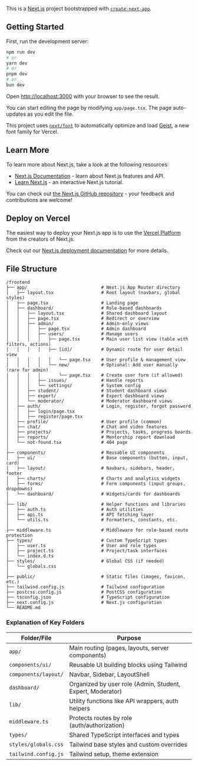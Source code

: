 This is a [Next.js](https://nextjs.org) project bootstrapped with [`create-next-app`](https://nextjs.org/docs/app/api-reference/cli/create-next-app).

## Getting Started

First, run the development server:

```bash
npm run dev
# or
yarn dev
# or
pnpm dev
# or
bun dev
```

Open [http://localhost:3000](http://localhost:3000) with your browser to see the result.

You can start editing the page by modifying `app/page.tsx`. The page auto-updates as you edit the file.

This project uses [`next/font`](https://nextjs.org/docs/app/building-your-application/optimizing/fonts) to automatically optimize and load [Geist](https://vercel.com/font), a new font family for Vercel.

## Learn More

To learn more about Next.js, take a look at the following resources:

- [Next.js Documentation](https://nextjs.org/docs) - learn about Next.js features and API.
- [Learn Next.js](https://nextjs.org/learn) - an interactive Next.js tutorial.

You can check out [the Next.js GitHub repository](https://github.com/vercel/next.js) - your feedback and contributions are welcome!

## Deploy on Vercel

The easiest way to deploy your Next.js app is to use the [Vercel Platform](https://vercel.com/new?utm_medium=default-template&filter=next.js&utm_source=create-next-app&utm_campaign=create-next-app-readme) from the creators of Next.js.

Check out our [Next.js deployment documentation](https://nextjs.org/docs/app/building-your-application/deploying) for more details.


## File Structure
```text
/frontend
├── app/                            # Next.js App Router directory
│   ├── layout.tsx                  # Root layout (navbars, global styles)
│   ├── page.tsx                    # Landing page
│   ├── dashboard/                  # Role-based dashboards
│   │   ├── layout.tsx              # Shared dashboard layout
│   │   ├── page.tsx                # Redirect or overview
│   │   ├── admin/                  # Admin-only views
│   │   │   ├── page.tsx            # Admin dashboard
│   │   │   ├── users/              # Manage users
│   │   │   │   ├── page.tsx        # Main user list view (table with filters, actions)
│   │   │   │   ├── [id]/           # Dynamic route for user detail view
│   │   │   │   │   └── page.tsx    # User profile & management view
│   │   │   │   └── new/            # Optional: Add user manually (rare for admin)
│   │   │   │       └── page.tsx    # Create user form (if allowed)
│   │   │   ├── issues/             # Handle reports
│   │   │   └── settings/           # System config
│   │   ├── student/                # Student dashboard views
│   │   ├── expert/                 # Expert dashboard views
│   │   └── moderator/              # Moderator dashboard views
│   ├── auth/                       # Login, register, forgot password
│   │   ├── login/page.tsx
│   │   ├── register/page.tsx
│   ├── profile/                    # User profile (common)
│   ├── chat/                       # Chat and video features
│   ├── projects/                   # Projects, tasks, progress boards
│   ├── reports/                    # Mentorship report download
│   └── not-found.tsx               # 404 page
│
├── components/                     # Reusable UI components
│   ├── ui/                         # Base components (button, input, card)
│   ├── layout/                     # Navbars, sidebars, header, footer
│   ├── charts/                     # Charts and analytics widgets
│   ├── forms/                      # Form components (input groups, dropdowns)
│   └── dashboard/                  # Widgets/cards for dashboards
│
├── lib/                            # Helper functions and libraries
│   ├── auth.ts                     # Auth utilities
│   ├── api.ts                      # API fetching layer
│   └── utils.ts                    # Formatters, constants, etc.
│
├── middleware.ts                   # Middleware for role-based route protection
├── types/                          # Custom TypeScript types
│   ├── user.ts                     # User and role types
│   ├── project.ts                  # Project/task interfaces
│   └── index.d.ts
├── styles/                         # Global CSS (if needed)
│   └── globals.css
│
├── public/                         # Static files (images, favicon, etc.)
├── tailwind.config.js              # Tailwind configuration
├── postcss.config.js               # PostCSS configuration
├── tsconfig.json                   # TypeScript configuration
├── next.config.js                  # Next.js configuration
└── README.md
```

### Explanation of Key Folders

| Folder/File          | Purpose                                                    |
| -------------------- | ---------------------------------------------------------- |
| `app/`               | Main routing (pages, layouts, server components)           |
| `components/ui/`     | Reusable UI building blocks using Tailwind                 |
| `components/layout/` | Navbar, Sidebar, LayoutShell                               |
| `dashboard/`         | Organized by user role (Admin, Student, Expert, Moderator) |
| `lib/`               | Utility functions like API wrappers, auth helpers          |
| `middleware.ts`      | Protects routes by role (auth/authorization)               |
| `types/`             | Shared TypeScript interfaces and types                     |
| `styles/globals.css` | Tailwind base styles and custom overrides                  |
| `tailwind.config.js` | Tailwind setup, theme extension                            |
